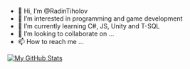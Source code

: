 - 👋 Hi, I’m @RadinTiholov
- 👀 I’m interested in programming and game development
- 🌱 I’m currently learning C#, JS, Unity and T-SQL
- 💞️ I’m looking to collaborate on ...
- 📫 How to reach me ...


[![My GitHub Stats](https://github-readme-stats.vercel.app/api/?username=RadinTiholov&count_private=true&theme=tokyonight&showicons=true)]()
